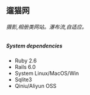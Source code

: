 ## 遛猫网

###### 摄影,相册类网站。瀑布流,自适应。

##### System dependencies
* Ruby 2.6
* Rails 6.0
* System Linux/MacOS/Win
* Sqlite3
* Qiniu/Aliyun OSS
